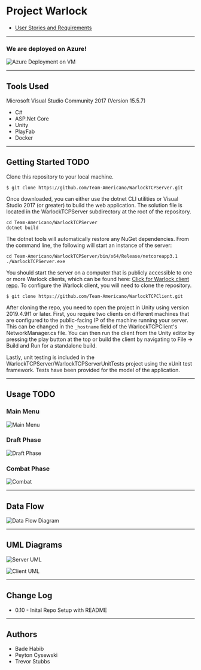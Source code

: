 # Project Warlock

- [User Stories and Requirements](Requirements.md)

---
### We are deployed on Azure!

![Azure Deployment on VM](https://github.com/Team-Americano/WarlockTCPServer/blob/master/WarlockTCPServerScreen.png?raw=true)

---

## Tools Used
Microsoft Visual Studio Community 2017 (Version 15.5.7)

- C#
- ASP.Net Core
- Unity
- PlayFab
- Docker 

---

## Getting Started TODO

Clone this repository to your local machine.

```
$ git clone https://github.com/Team-Americano/WarlockTCPServer.git
```
Once downloaded, you can either use the dotnet CLI utilities or Visual Studio 2017 (or greater) to build the web application. The solution file is located in the WarlockTCPServer subdirectory at the root of the repository.
```
cd Team-Americano/WarlockTCPServer
dotnet build
```
The dotnet tools will automatically restore any NuGet dependencies. From the command line, the following will start an instance of the server:
```
cd Team-Americano/WarlockTCPServer/bin/x64/Release/netcoreapp3.1
./WarlockTCPServer.exe
```
You should start the server on a computer that is publicly accessible to one or more Warlock clients, which can be found here: [Click for Warlock client repo](https://github.com/Team-Americano/WarlockTCPClient). To configure the Warlock client, you will need to clone the repository.
```
$ git clone https://github.com/Team-Americano/WarlockTCPClient.git
```
After cloning the repo, you need to open the project in Unity using version 2019.4.9f1 or later. First, you require two clients on different machines that are configured to the public-facing IP of the machine running your server. This can be changed in the ```_hostname``` field of the WarlockTCPClient's NetworkManager.cs file. You can then run the client from the Unity editor by pressing the play button at the top or build the client by navigating to File -> Build and Run for a standalone build.

Lastly, unit testing is included in the WarlockTCPServer/WarlockTCPServerUnitTests project using the xUnit test framework. Tests have been provided for the model of the application.

---

## Usage TODO

### Main Menu
![Main Menu](https://github.com/Team-Americano/WarlockTCPServer/blob/master/MainMenu.png?raw=true)

### Draft Phase
![Draft Phase](https://github.com/Team-Americano/WarlockTCPServer/blob/master/DraftPhase.png?raw=true)

### Combat Phase
![Combat](https://github.com/Team-Americano/WarlockTCPServer/blob/master/CombatPhase.png?raw=true)

---
## Data Flow
![Data Flow Diagram](https://github.com/Team-Americano/WarlockTCPServer/blob/master/Data%20Flow.png?raw=true)

---

## UML Diagrams
![Server UML](https://github.com/Team-Americano/WarlockTCPServer/blob/master/Warlock_Server_UML.png?raw=true)

![Client UML](https://github.com/Team-Americano/WarlockTCPServer/blob/master/Warlock_ClientUML.png?raw=true)

---

## Change Log
- 0.10 - Inital Repo Setup with README 

---

## Authors
- Bade Habib
- Peyton Cysewski
- Trevor Stubbs
